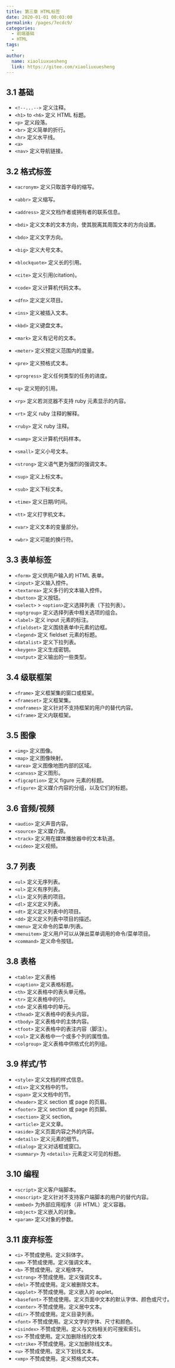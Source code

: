 ```yaml
---
title: 第三章 HTML标签
date: 2020-01-01 00:03:00
permalink: /pages/7ecdc9/
categories:
  - 前端基础
  - HTML
tags:
  - 
author: 
  name: xiaoliuxuesheng
  link: https://gitee.com/xiaoliuxuesheng
---
```


## 3.1 基础

- `<!--...-->`	定义注释。
- `<h1>` to `<h6>`	定义 HTML 标题。
- `<p>`	定义段落。
- `<br>`	定义简单的折行。
- `<hr>`	定义水平线。
- `<a>`	 
- `<nav>`	定义导航链接。

## 3.2 格式标签

- `<acronym>`	定义只取首字母的缩写。
- `<abbr>`	定义缩写。

- `<address>`	定义文档作者或拥有者的联系信息。
- `<bdi>`	定义文本的文本方向，使其脱离其周围文本的方向设置。
- `<bdo>`	定义文字方向。
- `<big>`	定义大号文本。
- `<blockquote>`	定义长的引用。
- `<cite>`	定义引用(citation)。
- `<code>`	定义计算机代码文本。
- `<dfn>`	定义定义项目。
- `<ins>`	定义被插入文本。
- `<kbd>`	定义键盘文本。
- `<mark>`	定义有记号的文本。
- `<meter>`	定义预定义范围内的度量。
- `<pre>`	定义预格式文本。
- `<progress>`	定义任何类型的任务的进度。
- `<q>`	定义短的引用。
- `<rp>`	定义若浏览器不支持 ruby 元素显示的内容。
- `<rt>`	定义 ruby 注释的解释。
- `<ruby>`	定义 ruby 注释。
- `<samp>`	定义计算机代码样本。
- `<small>`	定义小号文本。
- `<strong>`	定义语气更为强烈的强调文本。
- `<sup>`	定义上标文本。
- `<sub>`	定义下标文本。
- `<time>`	定义日期/时间。
- `<tt>`	定义打字机文本。
- `<var>`	定义文本的变量部分。
- `<wbr>`	定义可能的换行符。

## 3.3 表单标签

- `<form>`	定义供用户输入的 HTML 表单。
- `<input>`	定义输入控件。
- `<textarea>`	定义多行的文本输入控件。
- `<button>`	定义按钮。
- `<select>`	> `<option>`定义选择列表（下拉列表）。
- `<optgroup>`	定义选择列表中相关选项的组合。
- `<label>`	定义 input 元素的标注。
- `<fieldset>`	定义围绕表单中元素的边框。
- `<legend>`	定义 fieldset 元素的标题。
- `<datalist>`	定义下拉列表。
- `<keygen>`	定义生成密钥。
- `<output>`	定义输出的一些类型。

## 3.4 级联框架

- `<frame>`	定义框架集的窗口或框架。
- `<frameset>`	定义框架集。
- `<noframes>`	定义针对不支持框架的用户的替代内容。
- `<iframe>`	定义内联框架。

## 3.5 图像

- `<img>`	定义图像。
- `<map>`	定义图像映射。
- `<area>`	定义图像地图内部的区域。
- `<canvas>`	定义图形。
- `<figcaption>`	定义 figure 元素的标题。
- `<figure>`	定义媒介内容的分组，以及它们的标题。

## 3.6 音频/视频

- `<audio>`	定义声音内容。
- `<source>`	定义媒介源。
- `<track>`	定义用在媒体播放器中的文本轨道。
- `<video>`	定义视频。

## 3.7 列表

- `<ul>`	定义无序列表。
- `<ol>`	定义有序列表。
- `<li>`	定义列表的项目。
- `<dl>`	定义定义列表。
- `<dt>`	定义定义列表中的项目。
- `<dd>`	定义定义列表中项目的描述。
- `<menu>`	定义命令的菜单/列表。
- `<menuitem>`	定义用户可以从弹出菜单调用的命令/菜单项目。
- `<command>`	定义命令按钮。

## 3.8 表格

- `<table>`	定义表格
- `<caption>`	定义表格标题。
- `<th>`	定义表格中的表头单元格。
- `<tr>`	定义表格中的行。
- `<td>`	定义表格中的单元。
- `<thead>`	定义表格中的表头内容。
- `<tbody>`	定义表格中的主体内容。
- `<tfoot>`	定义表格中的表注内容（脚注）。
- `<col>`	定义表格中一个或多个列的属性值。
- `<colgroup>`	定义表格中供格式化的列组。

## 3.9 样式/节

- `<style>`	定义文档的样式信息。
- `<div>`	定义文档中的节。
- `<span>`	定义文档中的节。
- `<header>`	定义 section 或 page 的页眉。
- `<footer>`	定义 section 或 page 的页脚。
- `<section>`	定义 section。
- `<article>`	定义文章。
- `<aside>`	定义页面内容之外的内容。
- `<details>`	定义元素的细节。
- `<dialog>`	定义对话框或窗口。
- `<summary>`	为 `<details>` 元素定义可见的标题。

## 3.10 编程

- `<script>`	定义客户端脚本。
- `<noscript>`	定义针对不支持客户端脚本的用户的替代内容。
- `<embed>`	为外部应用程序（非 HTML）定义容器。
- `<object>`	定义嵌入的对象。
- `<param>`	定义对象的参数。

## 3.11 废弃标签

- `<i>`	不赞成使用。定义斜体字。
- `<em>`	不赞成使用。定义强调文本。
- `<b>`	不赞成使用。定义粗体字。
- `<strong>`	不赞成使用。定义强调文本。
- `<del>`	不赞成使用。定义被删除文本。
- `<applet>`	不赞成使用。定义嵌入的 applet。
- `<basefont>`	不赞成使用。定义页面中文本的默认字体、颜色或尺寸。
- `<center>`	不赞成使用。定义居中文本。
- `<dir>`	不赞成使用。定义目录列表。
- `<font>`	不赞成使用。定义文字的字体、尺寸和颜色。
- `<isindex>`	不赞成使用。定义与文档相关的可搜索索引。
- `<s>`	不赞成使用。定义加删除线的文本
- `<strike>`	不赞成使用。定义加删除线文本。
- `<u>`	不赞成使用。定义下划线文本。
- `<xmp>`	不赞成使用。定义预格式文本。
